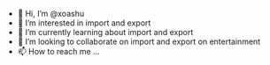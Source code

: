 - 👋 Hi, I’m @xoashu
- 👀 I’m interested in import and export
- 🌱 I’m currently learning about import and export
- 💞️ I’m looking to collaborate on import and export on entertainment 
- 📫 How to reach me ...

<!---
xoashu/xoashu is a ✨ special ✨ repository because its `README.md` (this file) appears on your GitHub profile.
You can click the Preview link to take a look at your changes.
--->
